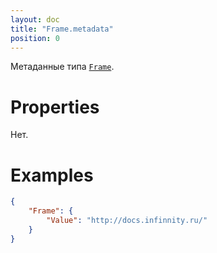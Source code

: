 ```yaml
---
layout: doc
title: "Frame.metadata"
position: 0
---
```


Метаданные типа [`Frame`](../).

# Properties

Нет.

# Examples

```json
{
	"Frame": {
		"Value": "http://docs.infinnity.ru/"
	}
}
```